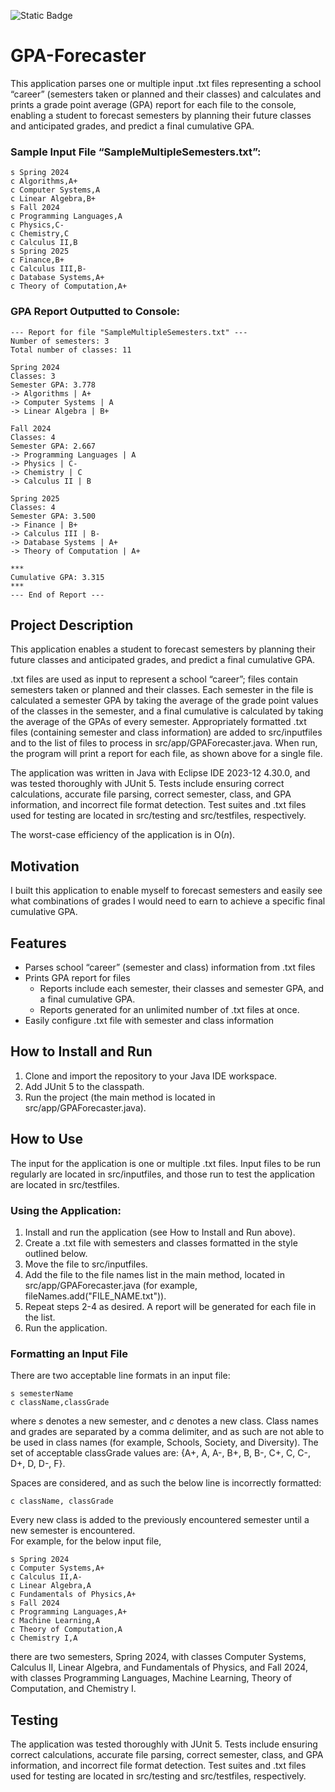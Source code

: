 ![Static Badge](https://img.shields.io/badge/License-MIT-blue)

# GPA-Forecaster
This application parses one or multiple input .txt files representing a school “career” (semesters taken or planned and their classes) and calculates and prints a grade point average (GPA) report for each file to the console, enabling a student to forecast semesters by planning their future classes and anticipated grades, and predict a final cumulative GPA.

### Sample Input File “SampleMultipleSemesters.txt”:
```
s Spring 2024
c Algorithms,A+
c Computer Systems,A
c Linear Algebra,B+
s Fall 2024
c Programming Languages,A
c Physics,C-
c Chemistry,C
c Calculus II,B
s Spring 2025
c Finance,B+
c Calculus III,B-
c Database Systems,A+
c Theory of Computation,A+
```

### GPA Report Outputted to Console:
```
--- Report for file "SampleMultipleSemesters.txt" ---
Number of semesters: 3
Total number of classes: 11

Spring 2024
Classes: 3
Semester GPA: 3.778
-> Algorithms | A+
-> Computer Systems | A
-> Linear Algebra | B+

Fall 2024
Classes: 4
Semester GPA: 2.667
-> Programming Languages | A
-> Physics | C-
-> Chemistry | C
-> Calculus II | B

Spring 2025
Classes: 4
Semester GPA: 3.500
-> Finance | B+
-> Calculus III | B-
-> Database Systems | A+
-> Theory of Computation | A+

***
Cumulative GPA: 3.315
***
--- End of Report ---
```

## Project Description
This application enables a student to forecast semesters by planning their future classes and anticipated grades, and predict a final cumulative GPA. 

.txt files are used as input to represent a school “career”; files contain semesters taken or planned and their classes. Each semester in the file is calculated a semester GPA by taking the average of the grade point values of the classes in the semester, and a final cumulative is calculated by taking the average of the GPAs of every semester. Appropriately formatted .txt files (containing semester and class information) are added to src/inputfiles and to the list of files to process in src/app/GPAForecaster.java. When run, the program will print a report for each file, as shown above for a single file.

The application was written in Java with Eclipse IDE 2023-12 4.30.0, and was tested thoroughly with JUnit 5. Tests include ensuring correct calculations, accurate file parsing, correct semester, class, and GPA information, and incorrect file format detection. Test suites and .txt files used for testing are located in src/testing and src/testfiles, respectively.

The worst-case efficiency of the application is in O(*n*).

## Motivation
I built this application to enable myself to forecast semesters and easily see what combinations of grades I would need to earn to achieve a specific final cumulative GPA.

## Features
-	Parses school “career” (semester and class) information from .txt files
-	Prints GPA report for files
    - Reports include each semester, their classes and semester GPA, and a final cumulative GPA.
    -	Reports generated for an unlimited number of .txt files at once.
-	Easily configure .txt file with semester and class information

## How to Install and Run
1. Clone and import the repository to your Java IDE workspace.
2. Add JUnit 5 to the classpath.
3. Run the project (the main method is located in src/app/GPAForecaster.java).

## How to Use
The input for the application is one or multiple .txt files. Input files to be run regularly are located in src/inputfiles, and those run to test the application are located in src/testfiles.

### Using the Application:
1. Install and run the application (see How to Install and Run above).
2. Create a .txt file with semesters and classes formatted in the style outlined below.
3. Move the file to src/inputfiles.
4. Add the file to the file names list in the main method, located in src/app/GPAForecaster.java (for example, fileNames.add("FILE_NAME.txt")).
5. Repeat steps 2-4 as desired. A report will be generated for each file in the list.
6. Run the application.

### Formatting an Input File
There are two acceptable line formats in an input file:

```
s semesterName
c className,classGrade
```
where *s* denotes a new semester, and *c* denotes a new class. Class names and grades are separated by a comma delimiter, and as such are not able to be used in class names (for example, Schools, Society, and Diversity). The set of acceptable classGrade values are: {A+, A, A-, B+, B, B-, C+, C, C-, D+, D, D-, F}.

Spaces are considered, and as such the below line is incorrectly formatted:

```
c className, classGrade
```

Every new class is added to the previously encountered semester until a new semester is encountered. </br>
For example, for the below input file,

```
s Spring 2024
c Computer Systems,A+
c Calculus II,A-
c Linear Algebra,A
c Fundamentals of Physics,A+
s Fall 2024
c Programming Languages,A+
c Machine Learning,A
c Theory of Computation,A
c Chemistry I,A
```

there are two semesters, Spring 2024, with classes Computer Systems, Calculus II, Linear Algebra, and Fundamentals of Physics, and Fall 2024, with classes Programming Languages, Machine Learning, Theory of Computation, and Chemistry I.

## Testing
The application was tested thoroughly with JUnit 5. Tests include ensuring correct calculations, accurate file parsing, correct semester, class, and GPA information, and incorrect file format detection. Test suites and .txt files used for testing are located in src/testing and src/testfiles, respectively.
